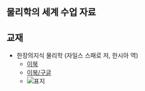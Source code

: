 ## 물리학의 세계 수업 자료

## 교재
- 한장의지식 물리학 (자일스 스패로 저, 한시아 역)
  * [이북](https://ridibooks.com/books/222001825)
  * [이북/구글](https://play.google.com/store/books/author?id=%EC%9E%90%EC%9D%BC%EC%8A%A4+%EC%8A%A4%ED%8C%A8%EB%A1%9C)
  * ![표지](https://misc.ridibooks.com/cover/222001825/large)
